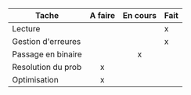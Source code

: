 Tache               | A faire | En cours | Fait
--------------------|:-------:|:--------:|-----
Lecture             |         |          | x
Gestion d'erreures  |         |          | x
Passage en binaire  |         |    x     |
Resolution du prob  |   x     |          |
Optimisation        |   x     |          |

